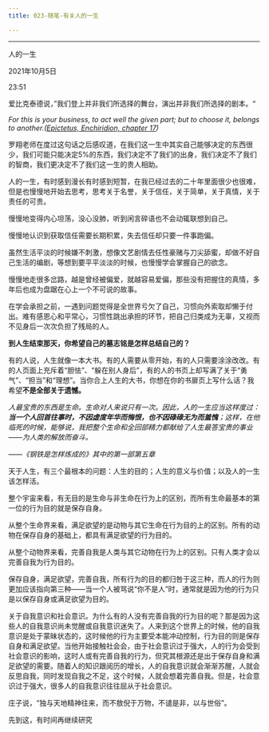 ```yaml
---
title: 023-随笔-有关人的一生

---
```


<hr>
人的一生

2021年10月5日

23:51

爱比克泰德说，”我们登上并非我们所选择的舞台，演出并非我们所选择的剧本。“

 

*For this is your business, to act well the given part; but to choose it, belongs to another.(*[*Epictetus, Enchiridion, chapter 17*](http://www.perseus.tufts.edu/hopper/text?doc=Perseus:text:1999.01.0237:text=enc:chapter=17)*)*

 

罗翔老师在度过这句话之后感叹道，在我们这一生中其实自己能够决定的东西很少，我们可能只能决定5%的东西，我们决定不了我们的出身，我们决定不了我们的智商，我们更决定不了我们这一生的贵人相助。

 

人的一生，有时感到漫长有时感到短暂，在我已经过去的二十年里面很少也很难，但是也慢慢地开始去思考，思考关于名誉，关于信任，关于简单，关于真情，关于责任的可贵。

慢慢地变得内心坦荡，没心没肺，听到闲言碎语也不会动辄联想到自己。

慢慢地认识到获取信任需要长期积累，失去信任却只要一件事跑偏。

虽然生活平淡的时候嫌不刺激，想像文艺剧情去任性豪赌与刀尖舔蜜，却做不好自己生活的编剧，等想到要平平淡淡的时候，也慢慢学会掌握自己的欲念。

慢慢地走很多岔路，越是曾经被偏爱，就越容易爱偏，那些没有把握住的真情，多年后也成为盘踞在心上一个不可说的故事。

在学会承担之前，一遇到问题觉得是全世界亏欠了自己，习惯向外索取却懒于付出。难有感恩心和平常心，习惯性跳出承担的环节，把自己归类成为无辜，又视而不见身后一次次负担了残局的人。

**到人生结束那天，你希望自己的墓志铭是怎样总结自己的？**

有的人说，人生就像一本大书。有的人需要从零开始，有的人只需要涂涂改改。有的人页面上充斥着“胆怯”、“躲在别人身后”，有的人的书页上却写满了关于“勇气”、“担当”和“理想”。当你合上人生的大书，你想在你的书扉页上写什么话？我希望**不是全部关于遗憾。**

 

*人最宝贵的东西是生命。生命对人来说只有一次。因此，人的一生应当这样度过：***当一个人回首往事时，不因虚度年华而悔恨，也不因碌碌无为而羞愧***；这样，在他临死的时候，能够说，我把整个生命和全回部精力都献给了人生最答宝贵的事业——为人类的解放而奋斗。*

*——《钢铁是怎样炼成的》其中的第一部第五章*

 

天于人生，有三个最根本的问题：人生的目的；人生的意义与价值；以及人的一生该怎样活。

整个宇宙来看，有无目的是生命与非生命在行为上的区别，而所有生命最基本的第一位的行为目的就是保存自身。

从整个生命界来看，满足欲望的是动物与其它生命在行为目的上的区别。所有的动物在保存自身的基础上，都具有满足欲望的行为目的。

从整个动物界来看，完善自我是人类与其它动物在行为上的区别。只有人类才会以完善自我为行为目的。

保存自身，满足欲望，完善自我，所有行为的目的都归咎于这三种，而人的行为则更加应该指向第三种——当一个人被骂说“你不是人”时，通常就是因为他的行为只是以保存自身或满足欲望为目的。

关于自我意识和社会意识。为什么有的人没有完善自我的行为目的呢？那是因为这些人的自我意识尚未觉醒或自我意识迷失了。人来到这个世界上的时候，他的自我意识是处于蒙昧状态的，这时候他的行为主要受本能冲动控制，行为目的则是保存自身和满足欲望。当他开始接触社会会，由于社会意识过于强大，人的行为会受到社会意识的影响，这时人或有完善自我的行为，但究其根源还是出于保存自身和满足欲望的需要。随着人的知识跟阅历的增长，人的自我意识就会渐渐苏醒，人就会反思自我，同时发现自我之不足，这个时候，人就会想着完善自我。但是，社会意识过于强大，很多人的自我意识往往屈从于社会意识。

庄子说，“独与天地精神往来，而不敖倪于万物，不谴是非，以与世俗”。

 

先到这，有时间再继续研究

